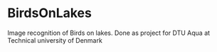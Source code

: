 # BirdsOnLakes
Image recognition of Birds on lakes. Done as project for DTU Aqua at Technical university of Denmark
